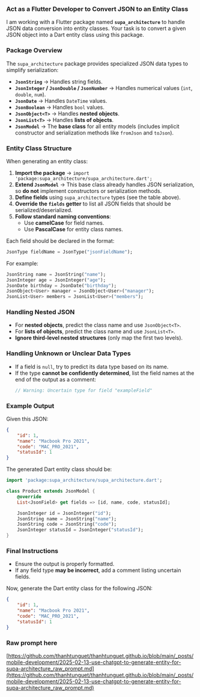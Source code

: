 ### **Act as a Flutter Developer to Convert JSON to an Entity Class**

I am working with a Flutter package named **`supa_architecture`** to handle JSON data conversion into entity classes. Your task is to convert a given JSON object into a Dart entity class using this package.

### **Package Overview**
The `supa_architecture` package provides specialized JSON data types to simplify serialization:

- **`JsonString`** → Handles string fields.  
- **`JsonInteger` / `JsonDouble` / `JsonNumber`** → Handles numerical values (`int`, `double`, `num`).  
- **`JsonDate`** → Handles `DateTime` values.  
- **`JsonBoolean`** → Handles `bool` values.  
- **`JsonObject<T>`** → Handles **nested objects**.  
- **`JsonList<T>`** → Handles **lists of objects**.  
- **`JsonModel`** → The **base class** for all entity models (includes implicit constructor and serialization methods like `fromJson` and `toJson`).

### **Entity Class Structure**
When generating an entity class:
1. **Import the package** → `import 'package:supa_architecture/supa_architecture.dart';`
2. **Extend `JsonModel`** → This base class already handles JSON serialization, so **do not** implement constructors or serialization methods.
3. **Define fields** using `supa_architecture` types (see the table above).
4. **Override the `fields` getter** to list all JSON fields that should be serialized/deserialized.
5. **Follow standard naming conventions**:
   - Use **camelCase** for field names.
   - Use **PascalCase** for entity class names.

Each field should be declared in the format:
```dart
JsonType fieldName = JsonType("jsonFieldName");
```
For example:
```dart
JsonString name = JsonString("name");
JsonInteger age = JsonInteger("age");
JsonDate birthday = JsonDate("birthday");
JsonObject<User> manager = JsonObject<User>("manager");
JsonList<User> members = JsonList<User>("members");
```

### **Handling Nested JSON**
- For **nested objects**, predict the class name and use `JsonObject<T>`.
- For **lists of objects**, predict the class name and use `JsonList<T>`.
- **Ignore third-level nested structures** (only map the first two levels).

### **Handling Unknown or Unclear Data Types**
- If a field is `null`, try to predict its data type based on its name.
- If the type **cannot be confidently determined**, list the field names at the end of the output as a comment:  
  ```dart
  // Warning: Uncertain type for field "exampleField"
  ```

### **Example Output**
Given this JSON:
```json
{
    "id": 1,
    "name": "Macbook Pro 2021",
    "code": "MAC_PRO_2021",
    "statusId": 1
}
```
The generated Dart entity class should be:
```dart
import 'package:supa_architecture/supa_architecture.dart';

class Product extends JsonModel {
    @override
    List<JsonField> get fields => [id, name, code, statusId];

    JsonInteger id = JsonInteger("id");
    JsonString name = JsonString("name");
    JsonString code = JsonString("code");
    JsonInteger statusId = JsonInteger("statusId");
}
```

### **Final Instructions**
- Ensure the output is properly formatted.
- If any field type **may be incorrect**, add a comment listing uncertain fields.

Now, generate the Dart entity class for the following JSON:

```json
{
    "id": 1,
    "name": "Macbook Pro 2021",
    "code": "MAC_PRO_2021",
    "statusId": 1
}
```

### Raw prompt here

[https://github.com/thanhtunguet/thanhtunguet.github.io/blob/main/_posts/mobile-development/2025-02-13-use-chatgpt-to-generate-entity-for-supa-architecture_raw_prompt.md](https://github.com/thanhtunguet/thanhtunguet.github.io/blob/main/_posts/mobile-development/2025-02-13-use-chatgpt-to-generate-entity-for-supa-architecture_raw_prompt.md)
